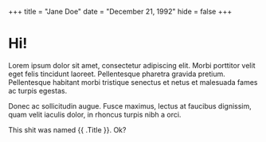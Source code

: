 +++
title = "Jane Doe"
date = "December 21, 1992"
hide = false
+++

# Hi!

Lorem ipsum dolor sit amet, consectetur adipiscing elit. Morbi porttitor velit eget felis tincidunt laoreet. Pellentesque pharetra gravida pretium. Pellentesque habitant morbi tristique senectus et netus et malesuada fames ac turpis egestas.

Donec ac sollicitudin augue. Fusce maximus, lectus at faucibus dignissim, quam velit iaculis dolor, in rhoncus turpis nibh a orci.

This shit was named {{ .Title }}. Ok?
